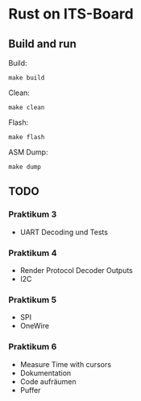 # Rust on ITS-Board

## Build and run

Build:

`make build`

Clean:

`make clean`

Flash:

`make flash`

ASM Dump:

`make dump`

## TODO

### Praktikum 3
- UART Decoding und Tests

### Praktikum 4
- Render Protocol Decoder Outputs
- I2C

### Praktikum 5
- SPI
- OneWire

### Praktikum 6
- Measure Time with cursors
- Dokumentation
- Code aufräumen
- Puffer
